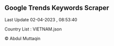 

## Google Trends Keywords Scraper 
 
Last Update 02-04-2023 , 08:53:40

Country List :
VIETNAM.json



© Abdul Muttaqin 
